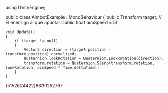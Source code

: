 using UnityEngine;

public class AimbotExample : MonoBehaviour
{
    public Transform target; // El enemigo al que apuntar
    public float aimSpeed = 5f;

    void Update()
    {
        if (target != null)
        {
            Vector3 direction = (target.position - transform.position).normalized;
            Quaternion lookRotation = Quaternion.LookRotation(direction);
            transform.rotation = Quaternion.Slerp(transform.rotation, lookRotation, aimSpeed * Time.deltaTime);
        }
    }
}5152624422}8830252767
